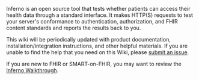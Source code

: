 Inferno is an open source tool that tests whether patients can access their health data through a standard interface.
It makes HTTP(S) requests to test your server's conformance to authentication, authorization, and FHIR content standards and reports the results back to you.

This wiki will be periodically updated with product documentation, installation/integration instructions, and other helpful materials.  If you are unable to find the help that you need on this Wiki, please [submit an issue](https://github.com/onc-healthit/inferno-program/inferno/issues).

If you are new to FHIR or SMART-on-FHIR, you may want to review the [Inferno Walkthrough](https://github.com/onc-healthit/inferno-program/wiki/Walkthrough).